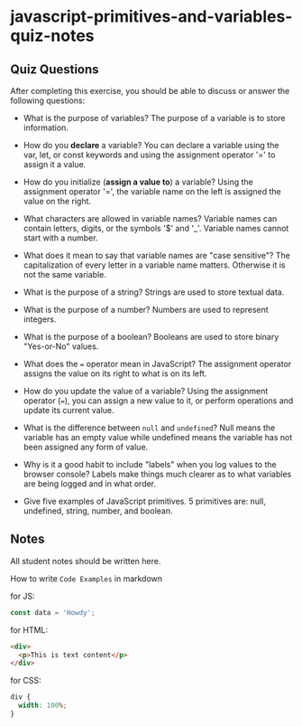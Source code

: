 # javascript-primitives-and-variables-quiz-notes

## Quiz Questions

After completing this exercise, you should be able to discuss or answer the following questions:

- What is the purpose of variables?
  The purpose of a variable is to store information.

- How do you **declare** a variable?
  You can declare a variable using the var, let, or const keywords and using the assignment operator '=' to assign it a value.

- How do you initialize (**assign a value to**) a variable?
  Using the assignment operator '=', the variable name on the left is assigned the value on the right.

- What characters are allowed in variable names?
  Variable names can contain letters, digits, or the symbols '$' and '\_'. Variable names cannot start with a number.

- What does it mean to say that variable names are "case sensitive"?
  The capitalization of every letter in a variable name matters. Otherwise it is not the same variable.

- What is the purpose of a string?
  Strings are used to store textual data.

- What is the purpose of a number?
  Numbers are used to represent integers.

- What is the purpose of a boolean?
  Booleans are used to store binary "Yes-or-No" values.

- What does the `=` operator mean in JavaScript?
  The assignment operator assigns the value on its right to what is on its left.

- How do you update the value of a variable?
  Using the assignment operator (`=`), you can assign a new value to it, or perform operations and update its current value.

- What is the difference between `null` and `undefined`?
  Null means the variable has an empty value while undefined means the variable has not been assigned any form of value.

- Why is it a good habit to include "labels" when you log values to the browser console?
  Labels make things much clearer as to what variables are being logged and in what order.

- Give five examples of JavaScript primitives.
  5 primitives are: null, undefined, string, number, and boolean.

## Notes

All student notes should be written here.

How to write `Code Examples` in markdown

for JS:

```javascript
const data = 'Howdy';
```

for HTML:

```html
<div>
  <p>This is text content</p>
</div>
```

for CSS:

```css
div {
  width: 100%;
}
```
